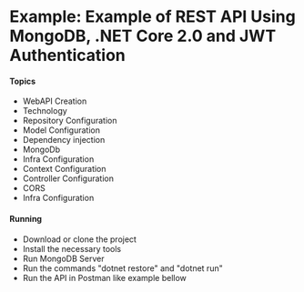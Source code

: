 # Example: Example of REST API Using MongoDB, .NET Core 2.0 and JWT Authentication

#### Topics
- WebAPI Creation
- Technology
- Repository Configuration
- Model Configuration
- Dependency injection
- MongoDb
- Infra Configuration
- Context Configuration
- Controller Configuration
- CORS
- Infra Configuration

 #### Running
 - Download or clone the project
 - Install the necessary tools
 - Run MongoDB Server
 - Run the commands "dotnet restore" and "dotnet run"
 - Run the API in Postman like example bellow